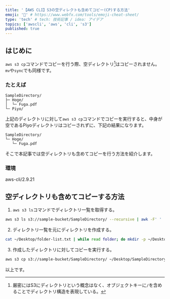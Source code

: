 ```yaml
---
title: '【AWS CLI】S3の空ディレクトも含めてコピー(CP)する方法'
emoji: '🍘' # https://www.webfx.com/tools/emoji-cheat-sheet/
type: 'tech' # tech: 技術記事 / idea: アイデア
topics: ['awscli', 'aws', 'cli', 's3']
published: true
---
```


## はじめに
`aws s3 cp`コマンドでコピーを行う際、空ディレクトリ[^1]はコピーされません。
`mv`や`sync`でも同様です。

[^1]: 厳密にはS3にディレクトリという概念はなく、オブジェクトキーに`/`を含めることでディレクトリ構造を表現している。

### たとえば
```
SampleDirectory/
├─ Hoge/
│  └─ Fuga.pdf
└─ Piyo/
```

上記のディレクトリに対して`aws s3 cp`コマンドでコピーを実行すると、中身が空であるPiyoディレクトリはコピーされずに、下記の結果になります。

```
SampleDirectory/
└─ Hoge/
   └─ Fuga.pdf
```

そこで本記事では空ディレクトリも含めてコピーを行う方法を紹介します。


### 環境
aws-cli/2.9.21


## 空ディレクトリも含めてコピーする方法
1. `aws s3 ls`コマンドでディレクトリ一覧を取得する。
```Bash
aws s3 ls s3://sample-bucket/SampleDirectory/ --recursive | awk -F' ' '{print $NF}' | grep '/$' > ~/Desktop/folder-list.txt
```

2. ディレクトリ一覧を元にディレクトリを作成する。
```Bash
cat ~/Desktop/folder-list.txt | while read folder; do mkdir -p ~/Desktop/"$folder"; done
```

3. 作成したディレクトリに対してコピーを実行する。
```Bash
aws s3 cp s3://sample-bucket/SampleDirectory/ ~/Desktop/SampleDirectory/ --recursive
```

以上です。
